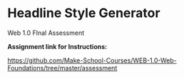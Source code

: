 # Headline Style Generator
 Web 1.0 FInal Assessment 


**Assignment link for Instructions:**

https://github.com/Make-School-Courses/WEB-1.0-Web-Foundations/tree/master/assessment


